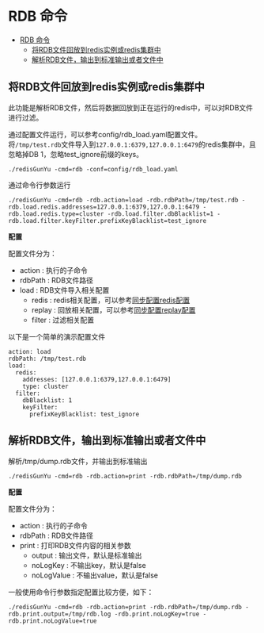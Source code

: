 # RDB 命令


- [RDB 命令](#rdb-命令)
  - [将RDB文件回放到redis实例或redis集群中](#将rdb文件回放到redis实例或redis集群中)
  - [解析RDB文件，输出到标准输出或者文件中](#解析rdb文件输出到标准输出或者文件中)


## 将RDB文件回放到redis实例或redis集群中

此功能是解析RDB文件，然后将数据回放到正在运行的redis中，可以对RDB文件进行过滤。


通过配置文件运行，可以参考config/rdb_load.yaml配置文件。   
将`/tmp/test.rdb`文件导入到`127.0.0.1:6379,127.0.0.1:6479`的redis集群中，且忽略掉DB 1，忽略test_ignore前缀的keys。
```
./redisGunYu -cmd=rdb -conf=config/rdb_load.yaml
```


通过命令行参数运行
```
./redisGunYu -cmd=rdb -rdb.action=load -rdb.rdbPath=/tmp/test.rdb -rdb.load.redis.addresses=127.0.0.1:6379,127.0.0.1:6479 -rdb.load.redis.type=cluster -rdb.load.filter.dbBlacklist=1 -rdb.load.filter.keyFilter.prefixKeyBlacklist=test_ignore
```



**配置**

配置文件分为：
- action : 执行的子命令
- rdbPath : RDB文件路径
- load : RDB文件导入相关配置
  - redis : redis相关配置，可以参考[同步配置redis配置](sync_configuration_zh.md#redis配置)
  - replay : 回放相关配置，可以参考[同步配置replay配置](sync_configuration_zh.md#replay配置)
  - filter : 过滤相关配置


以下是一个简单的演示配置文件
```
action: load
rdbPath: /tmp/test.rdb
load:
  redis:
    addresses: [127.0.0.1:6379,127.0.0.1:6479]
    type: cluster
  filter:
    dbBlacklist: 1
    keyFilter:
      prefixKeyBlacklist: test_ignore
```


## 解析RDB文件，输出到标准输出或者文件中

解析/tmp/dump.rdb文件，并输出到标准输出
```
./redisGunYu -cmd=rdb -rdb.action=print -rdb.rdbPath=/tmp/dump.rdb
```


**配置**

配置文件分为：
- action : 执行的子命令
- rdbPath : RDB文件路径
- print : 打印RDB文件内容的相关参数
  - output : 输出文件，默认是标准输出
  - noLogKey : 不输出key，默认是false
  - noLogValue : 不输出value，默认是false

一般使用命令行参数指定配置比较方便，如下：
```
./redisGunYu -cmd=rdb -rdb.action=print -rdb.rdbPath=/tmp/dump.rdb -rdb.print.output=/tmp/rdb.log -rdb.print.noLogKey=true -rdb.print.noLogValue=true
```

